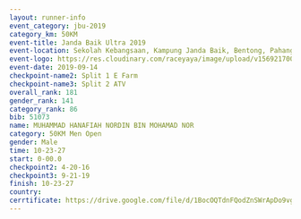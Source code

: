 ```yaml
---
layout: runner-info 
event_category: jbu-2019 
category_km: 50KM 
event-title: Janda Baik Ultra 2019
event-location: Sekolah Kebangsaan, Kampung Janda Baik, Bentong, Pahang, Malaysia 
event-logo: https://res.cloudinary.com/raceyaya/image/upload/v1569217009/logo/janda-baik_vch1pc.jpg 
event-date: 2019-09-14 
checkpoint-name2: Split 1 E Farm 
checkpoint-name3: Split 2 ATV 
overall_rank: 181
gender_rank: 141
category_rank: 86
bib: 51073
name: MUHAMMAD HANAFIAH NORDIN BIN MOHAMAD NOR
category: 50KM Men Open
gender: Male
time: 10-23-27
start: 0-00.0
checkpoint2: 4-20-16
checkpoint3: 9-21-19
finish: 10-23-27
country: 
cerrtificate: https://drive.google.com/file/d/1BocOQTdnFQodZnSWrApDo9vg5rvxIyMM/view?usp=sharing
---
```

